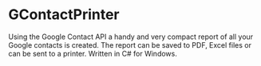 GContactPrinter
===============

Using the Google Contact API a handy and very compact report of all your Google contacts is created. The report can be saved to PDF, Excel files or can be sent to a printer. Written in C# for Windows.
